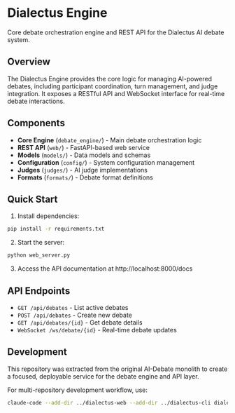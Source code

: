 # Dialectus Engine

Core debate orchestration engine and REST API for the Dialectus AI debate system.

## Overview

The Dialectus Engine provides the core logic for managing AI-powered debates, including participant coordination, turn management, and judge integration. It exposes a RESTful API and WebSocket interface for real-time debate interactions.

## Components

- **Core Engine** (`debate_engine/`) - Main debate orchestration logic
- **REST API** (`web/`) - FastAPI-based web service
- **Models** (`models/`) - Data models and schemas
- **Configuration** (`config/`) - System configuration management
- **Judges** (`judges/`) - AI judge implementations
- **Formats** (`formats/`) - Debate format definitions

## Quick Start

1. Install dependencies:
```bash
pip install -r requirements.txt
```

2. Start the server:
```bash
python web_server.py
```

3. Access the API documentation at http://localhost:8000/docs

## API Endpoints

- `GET /api/debates` - List active debates
- `POST /api/debates` - Create new debate
- `GET /api/debates/{id}` - Get debate details
- `WebSocket /ws/debate/{id}` - Real-time debate updates

## Development

This repository was extracted from the original AI-Debate monolith to create a focused, deployable service for the debate engine and API layer.

For multi-repository development workflow, use:
```bash
claude-code --add-dir ../dialectus-web --add-dir ../dialectus-cli dialectus-engine
```